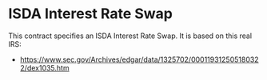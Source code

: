 # ISDA Interest Rate Swap

This contract specifies an ISDA Interest Rate Swap. It is based on this real IRS:
- https://www.sec.gov/Archives/edgar/data/1325702/000119312505180322/dex1035.htm
